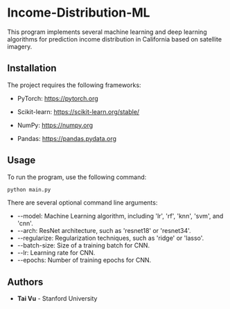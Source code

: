 # Income-Distribution-ML

This program implements several machine learning and deep learning algorithms for prediction income distribution in California based on satellite imagery.

## Installation

The project requires the following frameworks:

- PyTorch: https://pytorch.org

- Scikit-learn: https://scikit-learn.org/stable/

- NumPy: https://numpy.org

- Pandas: https://pandas.pydata.org

## Usage

To run the program, use the following command:

```bash
python main.py
```

There are several optional command line arguments:

- --model: Machine Learning algorithm, including 'lr', 'rf', 'knn', 'svm', and 'cnn'.
- --arch: ResNet architecture, such as 'resnet18' or 'resnet34'.
- --regularize: Regularization techniques, such as 'ridge' or 'lasso'.
- --batch-size: Size of a training batch for CNN.
- --lr: Learning rate for CNN.
- --epochs: Number of training epochs for CNN.

## Authors

* **Tai Vu** - Stanford University
